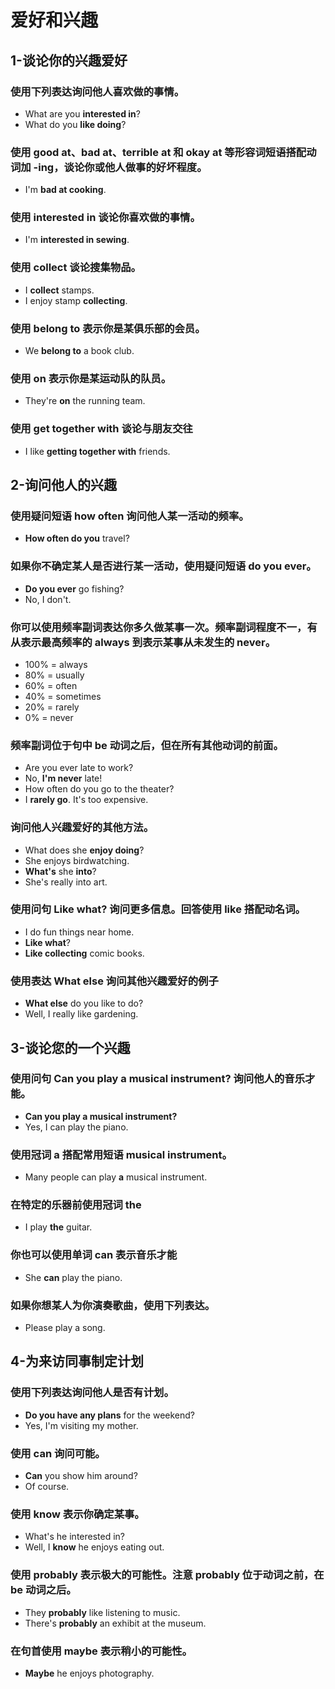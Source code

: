 # 爱好和兴趣

## 1-谈论你的兴趣爱好
### 使用下列表达询问他人喜欢做的事情。
- What are you **interested in**?
- What do you **like doing**?
### 使用 good at、bad at、terrible at 和 okay at 等形容词短语搭配动词加 -ing，谈论你或他人做事的好坏程度。
- I'm **bad at cooking**.
### 使用 interested in 谈论你喜欢做的事情。
- I'm **interested in sewing**.
### 使用 collect 谈论搜集物品。
- I **collect** stamps.
- I enjoy stamp **collecting**.
### 使用 belong to 表示你是某俱乐部的会员。
- We **belong to** a book club.
### 使用 on 表示你是某运动队的队员。
- They're **on** the running team.
### 使用 get together with 谈论与朋友交往
- I like **getting together with** friends.

## 2-询问他人的兴趣
### 使用疑问短语 how often 询问他人某一活动的频率。
- **How often do you** travel?
### 如果你不确定某人是否进行某一活动，使用疑问短语 do you ever。
- **Do you ever** go fishing?
- No, I don't.
### 你可以使用频率副词表达你多久做某事一次。频率副词程度不一，有从表示最高频率的 always 到表示某事从未发生的 never。
- 100% = always
- 80%  = usually
- 60%  = often
- 40%  = sometimes
- 20%  = rarely
- 0%  = never
### 频率副词位于句中 be 动词之后，但在所有其他动词的前面。
- Are you ever late to work?
- No, **I'm never** late!
- How often do you go to the theater?
- I **rarely go**. It's too expensive.
### 询问他人兴趣爱好的其他方法。
- What does she **enjoy doing**?
- She enjoys birdwatching.
- **What's** she **into**?
- She's really into art.
### 使用问句 Like what? 询问更多信息。回答使用 like 搭配动名词。
- I do fun things near home.
- **Like what**?
- **Like collecting** comic books.
### 使用表达 What else 询问其他兴趣爱好的例子
- **What else** do you like to do?
- Well, I really like gardening.

## 3-谈论您的一个兴趣
### 使用问句 Can you play a musical instrument? 询问他人的音乐才能。
- **Can you play a musical instrument?**
- Yes, I can play the piano.
### 使用冠词 a 搭配常用短语 musical instrument。
- Many people can play **a** musical instrument.
### 在特定的乐器前使用冠词 the
- I play **the** guitar.
### 你也可以使用单词 can 表示音乐才能
- She **can** play the piano.
### 如果你想某人为你演奏歌曲，使用下列表达。
- Please play a song.

## 4-为来访同事制定计划
### 使用下列表达询问他人是否有计划。
- **Do you have any plans** for the weekend?
- Yes, I'm visiting my mother.
### 使用 can 询问可能。
- **Can** you show him around?
- Of course.
### 使用 know 表示你确定某事。
- What's he interested in?
- Well, I **know** he enjoys eating out.
### 使用 probably 表示极大的可能性。注意 probably 位于动词之前，在 be 动词之后。
- They **probably** like listening to music.
- There's **probably** an exhibit at the museum.
### 在句首使用 maybe 表示稍小的可能性。
- **Maybe** he enjoys photography.
